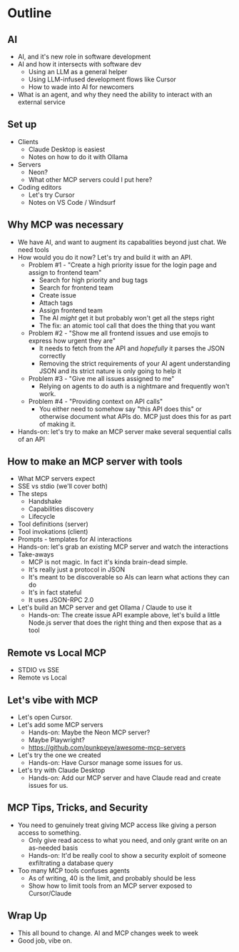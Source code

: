 # Outline

## AI

- AI, and it's new role in software development
- AI and how it intersects with software dev
  - Using an LLM as a general helper
  - Using LLM-infused development flows like Cursor
  - How to wade into AI for newcomers
- What is an agent, and why they need the ability to interact with an external service

## Set up

- Clients
  - Claude Desktop is easiest
  - Notes on how to do it with Ollama
- Servers
  - Neon?
  - What other MCP servers could I put here?
- Coding editors
  - Let's try Cursor
  - Notes on VS Code / Windsurf

## Why MCP was necessary

- We have AI, and want to augment its capabalities beyond just chat. We need tools
- How would you do it now? Let's try and build it with an API.
  - Problem #1 - "Create a high priority issue for the login page and assign to frontend team"
    - Search for high priority and bug tags
    - Search for frontend team
    - Create issue
    - Attach tags
    - Assign frontend team
    - The AI _might_ get it but probably won't get all the steps right
    - The fix: an atomic tool call that does the thing that you want
  - Problem #2 - "Show me all frontend issues and use emojis to express how urgent they are"
    - It needs to fetch from the API and _hopefully_ it parses the JSON correctly
    - Removing the strict requirements of your AI agent understanding JSON and its strict nature is only going to help it
  - Problem #3 - "Give me all issues assigned to me"
    - Relying on agents to do auth is a nightmare and frequently won't work.
  - Problem #4 - "Providing context on API calls"
    - You either need to somehow say "this API does this" or otherwise document what APIs do. MCP just does this for as part of making it.
- Hands-on: let's try to make an MCP server make several sequential calls of an API

## How to make an MCP server with tools

- What MCP servers expect
- SSE vs stdio (we'll cover both)
- The steps
  - Handshake
  - Capabilities discovery
  - Lifecycle
- Tool definitions (server)
- Tool invokations (client)
- Prompts - templates for AI interactions
- Hands-on: let's grab an existing MCP server and watch the interactions
- Take-aways
  - MCP is not magic. In fact it's kinda brain-dead simple.
  - It's really just a protocol in JSON
  - It's meant to be discoverable so AIs can learn what actions they can do
  - It's in fact stateful
  - It uses JSON-RPC 2.0
- Let's build an MCP server and get Ollama / Claude to use it
  - Hands-on: The create issue API example above, let's build a little Node.js server that does the right thing and then expose that as a tool

## Remote vs Local MCP

- STDIO vs SSE
- Remote vs Local

## Let's vibe with MCP

- Let's open Cursor.
- Let's add some MCP servers
  - Hands-on: Maybe the Neon MCP server?
  - Maybe Playwright?
  - https://github.com/punkpeye/awesome-mcp-servers
- Let's try the one we created
  - Hands-on: Have Cursor manage some issues for us.
- Let's try with Claude Desktop
  - Hands-on: Add our MCP server and have Claude read and create issues for us.

## MCP Tips, Tricks, and Security

- You need to genuinely treat giving MCP access like giving a person access to something.
  - Only give read access to what you need, and only grant write on an as-needed basis
  - Hands-on: It'd be really cool to show a security exploit of someone exfiltrating a database query
- Too many MCP tools confuses agents
  - As of writing, 40 is the limit, and probably should be less
  - Show how to limit tools from an MCP server exposed to Cursor/Claude

## Wrap Up

- This all bound to change. AI and MCP changes week to week
- Good job, vibe on.
